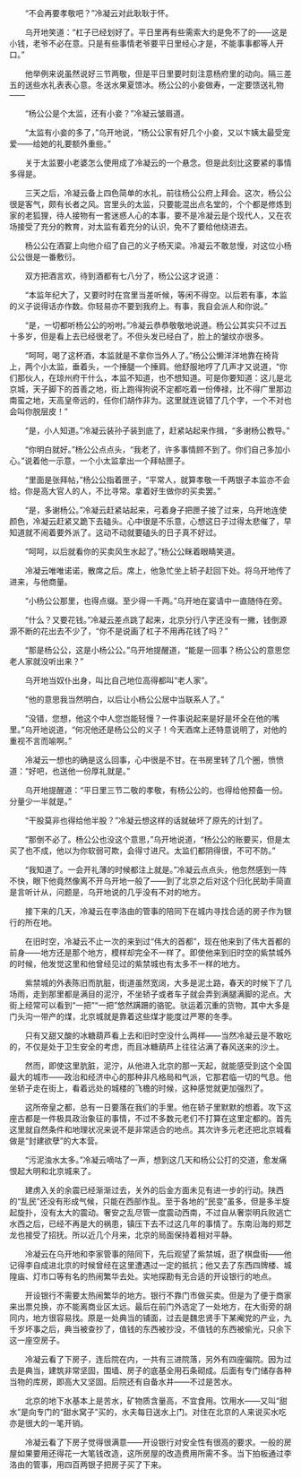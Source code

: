 　　“不会再要孝敬吧？”冷凝云对此耿耿于怀。

　　乌开地笑道：“杠子已经划好了。平日里再有些需索大约是免不了的——这是小钱，老爷不必在意。只是有些事情老爷要平日里经心才是，不能事事都等人开口。”

　　他举例来说虽然说好三节两敬，但是平日里要时刻注意杨府里的动向。隔三差五的送些水礼表表心意。冬送水果夏馈冰。杨公公的小妾做寿，一定要馈送礼物——

　　“杨公公是个太监，还有小妾？”冷凝云皱眉道。

　　“太监有小妾的多了，”乌开地说，“杨公公家有好几个小妾，又以卞姨太最受宠爱——给她的礼要额外重些。”

　　关于太监要小老婆怎么使用成了冷凝云的一个悬念。但是此刻比这要紧的事情多得是。

　　三天之后，冷凝云备上四色简单的水礼，前往杨公公府上拜会。这次，杨公公很是客气，颇有长者之风。宫里头的太监，只要能混出点名堂的，个个都是修炼到家的老狐狸，待人接物有一套迷惑人心的本事，要不是冷凝云是个现代人，又在农场接受了充分的教育，对太监有着充分的认识，免不了要给他绕进去。

　　杨公公在酒宴上向他介绍了自己的义子杨天梁。冷凝云不敢怠慢，对这位小杨公公很是一番敷衍。

　　双方把酒言欢，待到酒都有七八分了，杨公公这才说道：

　　“本监年纪大了，又要时时在宫里当差听候，等闲不得空。以后若有事，本监的义子说得话亦作数。你轻易亦不要到我府上。有事，我自会派人和你说。”

　　“是，一切都听杨公公的吩咐。”冷凝云恭恭敬敬地说道。杨公公其实只不过五十多岁，但是看上去已经很老了。不但头发已经白了，脸上的皱纹亦很多。

　　“呵呵，喝了这杯酒，本监就是不拿你当外人了。”杨公公懒洋洋地靠在椅背上，两个小太监，垂着头，一个捶腿一个捶肩。他舒服地哼了几声才又说道，“你们那伙人，在琼州府干什么，本监不知道，也不想知道。可是你要知道：这儿是北京城，天子脚下的首善之地，街上跑得狗说不定都吃着一份俸禄，比不得广里那边南蛮之地，天高皇帝远的，任你们胡作非为。这里就连说错了几个字，一个不对也会叫你脱层皮！”

　　“是，小人知道。”冷凝云装孙子装到底了，赶紧站起来作揖，“多谢杨公教导。”

　　“你明白就好。”杨公公点点头，“我老了，许多事情顾不到了。你们自己多加小心。”说着他一示意，一个小太监拿出一个拜帖匣子。

　　“里面是张拜帖，”杨公公指着匣子，“平常人，就算孝敬一千两银子本监亦不会给。你是高大官人的人，不比寻常。拿着好生做你的买卖罢。”

　　“是，多谢杨公。”冷凝云赶紧站起来，弓着身子把匣子接了过来，乌开地连使颜色，冷凝云赶紧又跪下去磕头。心中很是不乐意，心想这日子过得太悲催了，早知道就不闹着要外派了。这动不动就要磕头的日子真不好过。

　　“呵呵，以后就看你的买卖风生水起了。”杨公公眯着眼睛笑道。

　　冷凝云唯唯诺诺，散席之后。席上，他急忙坐上轿子赶回下处。将乌开地传了进来，与他商量。

　　“小杨公公那里，也得点缀。至少得一千两。”乌开地在宴请中一直随侍在旁。

　　“什么？又要花钱。”冷凝云差点跳了起来，北京分行八字还没有一撇，钱倒源源不断的花出去不少了，“你不是说画了杠子不用再花钱了吗？”

　　“那是杨公公，这是小杨公公。”乌开地提醒道，“能是一回事？杨公公的意思您老人家就没听出来？”

　　乌开地当奴仆出身，叫比自己地位高得都叫“老人家”。

　　“他的意思我当然明白，以后让小杨公公居中当联系人了。”

　　“没错，您想，他这个中人您岂能轻慢？一件事说起来是好是坏全在他的嘴里。”乌开地说道，“何况他还是杨公公的义子！今天酒席上还特意说明了，对他的重视不言而喻啊。”

　　冷凝云一想也的确是这么回事，心中很是不甘。在书房里转了几个圈，愤愤道：“好吧，也送他一份厚礼就是。”

　　乌开地提醒道：“平日里三节二敬的孝敬，有杨公公的，也得给他预备一份。分量少一半就是。”

　　“干股莫非也得给他半股？”冷凝云想这样的话就破坏了原先的计划了。

　　“那倒不必了。杨公公也没这个意思，”乌开地说道，“杨公公的账要买，但是太买了也不成，他以为你软弱可欺，会得寸进尺。太监们都阴得很，不可不防。”

　　“我知道了。一会开礼薄的时候都注上就是。”冷凝云点点头，他忽然感到一阵不快，眼下他竟然像离不开乌开地一般了——到了北京之后对这个归化民助手简直是言听计从，问题是，乌开地说的几乎没有不对的地方。

　　接下来的几天，冷凝云在李洛由的管事的陪同下在城内寻找合适的房子作为银行的所在地。

　　在旧时空，冷凝云不止一次的来到过“伟大的首都”，现在他来到了伟大首都的前身——地方还是那个地方，模样却完全不一样了。即使他来到旧时空的紫禁城外的时候，他发觉这里和他曾经见过的紫禁城也有太多不一样的地方。

　　紫禁城的外表陈旧而肮脏，街道虽然宽阔，大多是泥土路，春天的时候下了几场雨，走到那里都是满目的泥泞，不坐轿子或者车子就会弄到满腿满脚的泥点。大街上经常可以看到“一把”“一把”悠然蹒跚的骆驼。驮运着沉重的货物，其中大多是门头沟一带产的煤，北京城就是靠着这些煤才能度过严寒的冬季。

　　只有又甜又酸的冰糖葫芦看上去和旧时空没什么两样——当然冷凝云是不敢吃的，不仅是处于卫生安全的考虑，而且冰糖葫芦上往往沾满了春风送来的沙土。

　　然而，即使这里肮脏，泥泞，从他进入北京的那一天起，就能感受到这个全国最大的城市——政治和经济中心的那种非凡格局和气派，它那君临一切的气息。他坐轿子走在街上，看着远处的城楼的飞檐的时候，这种感觉就更加强烈了。

　　这所帝皇之都，总有一日要落在我们的手里。他在轿子里默默的想着。攻下这座古都是一件极具政治象征的事情，不过不多数元老们不打算在这里定都的。首先这里就自然条件和地理状况来说不是非常适合的地点。其次许多元老还把北京城看做是“封建欲孽”的大本营。

　　“污泥浊水太多。”冷凝云嘀咕了一声，想到这几天和杨公公打的交道，愈发痛恨起大明和北京城来了。

　　建虏入关的余震已经渐渐过去，关外的后金方面未见有进一步的行动。陕西的“乱民”还没有形成气候，只能在西部作乱。至于各地的“民变”虽多，但是多半旋起旋扑，没有太大的震动。奢安之乱尽管一度震动西南，不过自从奢崇明兵败逃亡水西之后，已经不再是大的祸患，镇压下去不过这几年的事情了。东南沿海的郑芝龙也接受了招抚。所以近几个月来，北京的局面保持着相对平静。

　　冷凝云在乌开地和李家管事的陪同下，先后观望了紫禁城，逛了棋盘街——他记得李自成进北京的时候曾经在这里遭遇过一定的抵抗；他又去了东西四牌楼、城隍庙、灯市口等有名的热闹繁华去处。实地探勘有无合适的开设银行的地点。

　　开设银行不需要太热闹繁华的地方。银行不靠门市做买卖。但是为了便于商家来出票兑换，亦不能离商业区太远。最后在前门外选定了一处地方，在大街旁的胡同内，地方很容易找。原是一处典当的铺面，过去是魏忠贤手下某阉党的产业，九千岁坏事之后，典当被查抄了，值钱的东西被抄没，不值钱的东西被偷光，只余下这一座空房子。

　　冷凝云看了下房子，连后院在内，一共有三进院落，另外有四座偏院。因为过去是典当，建筑非常坚固，围墙、房子的底基全用石条砌成。后面有专门储存各种当物的库房，即高大又坚固。后院还有自备水井——不过是苦水。

　　北京的地下水基本上是苦水，矿物质含量高，不宜食用。饮用水——又叫“甜水”是向专门的“甜水窝子”买的，水夫每日送水上门。对住在北京的人来说买水吃亦是很大的一笔开销。

　　冷凝云看了下房子觉得很满意——开设银行对安全性有很高的要求。一般的房屋如果要用还得花一大笔钱改造，这所房屋的改造费用所需不多。当下拍板通过李洛由的管事，用四百两银子把房子买了下来。

